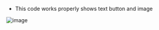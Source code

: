 - This code works properly shows text button and image

![image](https://github.com/shahbazalamjobs/The-complete-web-development-bootcamp--by-Angela-Yu-2023/assets/125631878/a0a0521b-3a8e-42e7-bae1-0189f3b5054b)

